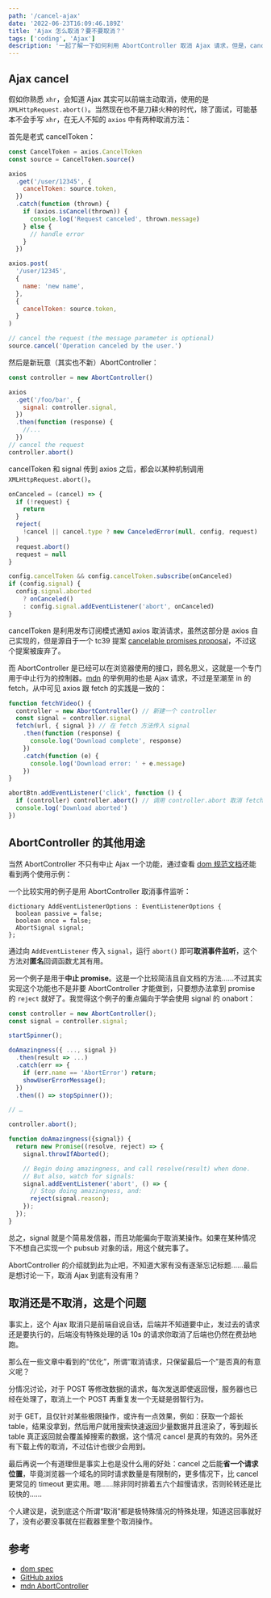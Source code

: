 ```yaml
---
path: '/cancel-ajax'
date: '2022-06-23T16:09:46.189Z'
title: 'Ajax 怎么取消？要不要取消？'
tags: ['coding', 'Ajax']
description: '一起了解一下如何利用 AbortController 取消 Ajax 请求，但是，cancel 请求真的有用吗？取消还是不取消，这是个问题。'
---
```


## Ajax cancel

假如你熟悉 `xhr`，会知道 Ajax 其实可以前端主动取消，使用的是 `XMLHttpRequest.abort()`。当然现在也不是刀耕火种的时代，除了面试，可能基本不会手写 `xhr`，在无人不知的 `axios` 中有两种取消方法：

首先是老式 cancelToken：

```javascript
const CancelToken = axios.CancelToken
const source = CancelToken.source()

axios
  .get('/user/12345', {
    cancelToken: source.token,
  })
  .catch(function (thrown) {
    if (axios.isCancel(thrown)) {
      console.log('Request canceled', thrown.message)
    } else {
      // handle error
    }
  })

axios.post(
  '/user/12345',
  {
    name: 'new name',
  },
  {
    cancelToken: source.token,
  }
)

// cancel the request (the message parameter is optional)
source.cancel('Operation canceled by the user.')
```

然后是新玩意（其实也不新）AbortController：

```javascript
const controller = new AbortController()

axios
  .get('/foo/bar', {
    signal: controller.signal,
  })
  .then(function (response) {
    //...
  })
// cancel the request
controller.abort()
```

cancelToken 和 signal 传到 axios 之后，都会以某种机制调用 `XMLHttpRequest.abort()`。

```javascript
onCanceled = (cancel) => {
  if (!request) {
    return
  }
  reject(
    !cancel || cancel.type ? new CanceledError(null, config, request) : cancel
  )
  request.abort()
  request = null
}

config.cancelToken && config.cancelToken.subscribe(onCanceled)
if (config.signal) {
  config.signal.aborted
    ? onCanceled()
    : config.signal.addEventListener('abort', onCanceled)
}
```

cancelToken 是利用发布订阅模式通知 axios 取消请求，虽然这部分是 axios 自己实现的，但是源自于一个 tc39 提案 [cancelable promises proposal](https://github.com/tc39/proposal-cancelable-promises)，不过这个提案被废弃了。

而 AbortController 是已经可以在浏览器使用的接口，顾名思义，这就是一个专门用于中止行为的控制器。[mdn](https://developer.mozilla.org/en-US/docs/Web/API/AbortController) 的举例用的也是 Ajax 请求，不过是至潮至 in 的 fetch，从中可见 axios 跟 fetch 的实践是一致的：

```javascript
function fetchVideo() {
  controller = new AbortController() // 新建一个 controller
  const signal = controller.signal
  fetch(url, { signal }) // 在 fetch 方法传入 signal
    .then(function (response) {
      console.log('Download complete', response)
    })
    .catch(function (e) {
      console.log('Download error: ' + e.message)
    })
}

abortBtn.addEventListener('click', function () {
  if (controller) controller.abort() // 调用 controller.abort 取消 fetch
  console.log('Download aborted')
})
```

## AbortController 的其他用途

当然 AbortController 不只有中止 Ajax 一个功能，通过查看 [dom 规范文档](https://dom.spec.whatwg.org/)还能看到两个使用示例：

一个比较实用的例子是用 AbortController 取消事件监听：

```
dictionary AddEventListenerOptions : EventListenerOptions {
  boolean passive = false;
  boolean once = false;
  AbortSignal signal;
};
```

通过向 `AddEventListener` 传入 `signal`，运行 `abort()` 即可**取消事件监听**，这个方法对**匿名**回调函数尤其有用。

另一个例子是用于**中止 promise**。这是一个比较简洁且自文档的方法……不过其实实现这个功能也不是非要 AbortController 才能做到，只要想办法拿到 promise 的 `reject` 就好了。我觉得这个例子的重点偏向于学会使用 signal 的 onabort：

```javascript
const controller = new AbortController();
const signal = controller.signal;

startSpinner();

doAmazingness({ ..., signal })
  .then(result => ...)
  .catch(err => {
    if (err.name == 'AbortError') return;
    showUserErrorMessage();
  })
  .then(() => stopSpinner());

// …

controller.abort();

function doAmazingness({signal}) {
  return new Promise((resolve, reject) => {
    signal.throwIfAborted();

    // Begin doing amazingness, and call resolve(result) when done.
    // But also, watch for signals:
    signal.addEventListener('abort', () => {
      // Stop doing amazingness, and:
      reject(signal.reason);
    });
  });
}
```

总之，signal 就是个简易发信器，而且功能偏向于取消某操作。如果在某种情况下不想自己实现一个 pubsub 对象的话，用这个就完事了。

AbortController 的介绍就到此为止吧，不知道大家有没有逐渐忘记标题……最后是想讨论一下，取消 Ajax 到底有没有用？

## 取消还是不取消，这是个问题

事实上，这个 Ajax 取消只是前端自说自话，后端并不知道要中止，发过去的请求还是要执行的，后端没有特殊处理的话 10s 的请求你取消了后端也仍然在费劲地跑。

那么在一些文章中看到的“优化”，所谓“取消请求，只保留最后一个”是否真的有意义呢？

分情况讨论，对于 POST 等修改数据的请求，每次发送即使返回慢，服务器也已经在处理了，取消上一个 POST 再重复发一个无疑是弱智行为。

对于 GET，且仅针对某些极限操作，或许有一点效果，例如：获取一个超长 table，结果没拿到，然后用户就用搜索快速返回少量数据并且渲染了，等到超长 table 真正返回就会覆盖掉搜索的数据，这个情况 cancel 是真的有效的。另外还有下载上传的取消，不过估计也很少会用到。

最后再说一个有道理但是事实上也是没什么用的好处：cancel 之后能**省一个请求位置**，毕竟浏览器一个域名的同时请求数量是有限制的，更多情况下，比 cancel 更常见的 timeout 更实用。嗯……除非同时排着五六个超慢请求，否则轮转还是比较快的……

个人建议是，说到底这个所谓“取消”都是极特殊情况的特殊处理，知道这回事就好了，没有必要没事就在拦截器里整个取消操作。

## 参考

- [dom spec](https://dom.spec.whatwg.org/)
- [GitHub axios](https://github.com/axios/axios)
- [mdn AbortController](https://developer.mozilla.org/en-US/docs/Web/API/AbortController)